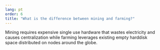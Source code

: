 ```yaml
---
lang: pt
order: 6
title: "What is the difference between mining and farming?"
---
```


Mining requires expensive single use hardware that wastes electricity and causes centralization while farming leverages existing empty harddisk space distributed on nodes around the globe.
